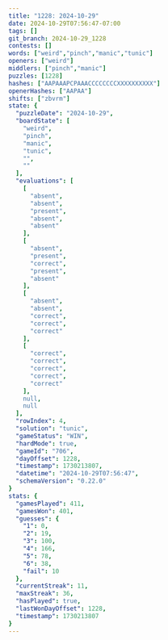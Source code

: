 ```yaml
---
title: "1228: 2024-10-29"
date: 2024-10-29T07:56:47-07:00
tags: []
git_branch: 2024-10-29_1228
contests: []
words: ["weird","pinch","manic","tunic"]
openers: ["weird"]
middlers: ["pinch","manic"]
puzzles: [1228]
hashes: ["AAPAAAPCPAAACCCCCCCCXXXXXXXXXX"]
openerHashes: ["AAPAA"]
shifts: ["zbvrm"]
state: {
  "puzzleDate": "2024-10-29",
  "boardState": [
    "weird",
    "pinch",
    "manic",
    "tunic",
    "",
    ""
  ],
  "evaluations": [
    [
      "absent",
      "absent",
      "present",
      "absent",
      "absent"
    ],
    [
      "absent",
      "present",
      "correct",
      "present",
      "absent"
    ],
    [
      "absent",
      "absent",
      "correct",
      "correct",
      "correct"
    ],
    [
      "correct",
      "correct",
      "correct",
      "correct",
      "correct"
    ],
    null,
    null
  ],
  "rowIndex": 4,
  "solution": "tunic",
  "gameStatus": "WIN",
  "hardMode": true,
  "gameId": "706",
  "dayOffset": 1228,
  "timestamp": 1730213807,
  "datetime": "2024-10-29T07:56:47",
  "schemaVersion": "0.22.0"
}
stats: {
  "gamesPlayed": 411,
  "gamesWon": 401,
  "guesses": {
    "1": 0,
    "2": 19,
    "3": 100,
    "4": 166,
    "5": 78,
    "6": 38,
    "fail": 10
  },
  "currentStreak": 11,
  "maxStreak": 36,
  "hasPlayed": true,
  "lastWonDayOffset": 1228,
  "timestamp": 1730213807
}
---
```

<!-- more -->
